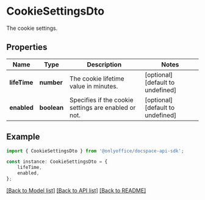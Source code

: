 # CookieSettingsDto

The cookie settings.

## Properties

Name | Type | Description | Notes
------------ | ------------- | ------------- | -------------
**lifeTime** | **number** | The cookie lifetime value in minutes. | [optional] [default to undefined]
**enabled** | **boolean** | Specifies if the cookie settings are enabled or not. | [optional] [default to undefined]

## Example

```typescript
import { CookieSettingsDto } from '@onlyoffice/docspace-api-sdk';

const instance: CookieSettingsDto = {
    lifeTime,
    enabled,
};
```

[[Back to Model list]](../README.md#documentation-for-models) [[Back to API list]](../README.md#documentation-for-api-endpoints) [[Back to README]](../README.md)
